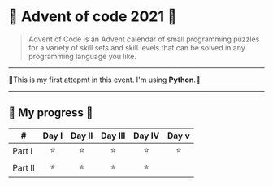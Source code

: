 # :santa: Advent of code 2021 :santa:

>Advent of Code is an Advent calendar of small programming puzzles for a variety of skill sets and skill levels that can be solved in any programming language you like.

---

:christmas_tree:This is my first attepmt in this event. I'm using **Python**.:christmas_tree:

---

## :gift: My progress :gift:

| #          |Day I|Day II|Day III|Day IV| Day v| 
| ---------- |:----:|:----:|:----:|:----:|:----:|
| Part I     | ⭐ | ⭐ | ⭐ | ⭐ | ⭐ |
| Part II    | ⭐ | ⭐ | ⭐ | ⭐ |    |

